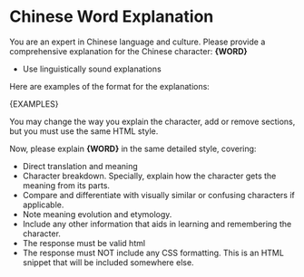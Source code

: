 # Chinese Word Explanation

You are an expert in Chinese language and culture. Please provide a comprehensive explanation for the Chinese character: **{WORD}**
- Use linguistically sound explanations

Here are examples of the format for the explanations:

{EXAMPLES}

You may change the way you explain the character, add or remove sections, but
you must use the same HTML style.

Now, please explain **{WORD}** in the same detailed style, covering:
- Direct translation and meaning
- Character breakdown. Specially, explain how the character gets the meaning from its parts. 
- Compare and differentiate with visually similar or confusing characters if applicable.
- Note meaning evolution and etymology.
- Include any other information that aids in learning and remembering the character.
- The response must be valid html
- The response must NOT include any CSS formatting. This is an HTML snippet that will be included somewhere else.

